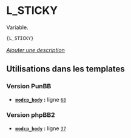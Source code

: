 # L_STICKY


Variable.

```html
{L_STICKY}
```

[*Ajouter une description*](https://fa-tvars.appspot.com/var/L_STICKY)

## Utilisations dans les templates

### Version PunBB
* __[`modcp_body`](../tpl/var/punbb/modcp_body.md#readme) :__ ligne [`68`](../tpl/src/punbb/modcp_body.tpl#L68)

### Version phpBB2
* __[`modcp_body`](../tpl/var/subsilver/modcp_body.md#readme) :__ ligne [`37`](../tpl/src/subsilver/modcp_body.tpl#L37)